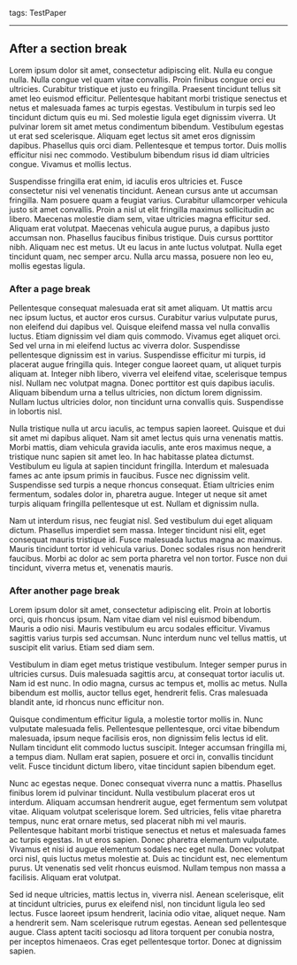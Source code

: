 tags: TestPaper

---

<!--wt=SECTIONBREAK-->

## After a section break

Lorem ipsum dolor sit amet, consectetur adipiscing elit. Nulla eu congue nulla.
Nulla congue vel quam vitae convallis. Proin finibus congue orci eu ultricies.
Curabitur tristique et justo eu fringilla. Praesent tincidunt tellus sit amet
leo euismod efficitur. Pellentesque habitant morbi tristique senectus et netus
et malesuada fames ac turpis egestas. Vestibulum in turpis sed leo tincidunt
dictum quis eu mi. Sed molestie ligula eget dignissim viverra. Ut pulvinar lorem
sit amet metus condimentum bibendum. Vestibulum egestas ut erat sed scelerisque.
Aliquam eget lectus sit amet eros dignissim dapibus. Phasellus quis orci diam.
Pellentesque et tempus tortor. Duis mollis efficitur nisi nec commodo.
Vestibulum bibendum risus id diam ultricies congue. Vivamus et mollis lectus.

Suspendisse fringilla erat enim, id iaculis eros ultricies et. Fusce consectetur
nisi vel venenatis tincidunt. Aenean cursus ante ut accumsan fringilla. Nam
posuere quam a feugiat varius. Curabitur ullamcorper vehicula justo sit amet
convallis. Proin a nisl ut elit fringilla maximus sollicitudin ac libero.
Maecenas molestie diam sem, vitae ultricies magna efficitur sed. Aliquam erat
volutpat. Maecenas vehicula augue purus, a dapibus justo accumsan non. Phasellus
faucibus finibus tristique. Duis cursus porttitor nibh. Aliquam nec est metus.
Ut eu lacus in ante luctus volutpat. Nulla eget tincidunt quam, nec semper arcu.
Nulla arcu massa, posuere non leo eu, mollis egestas ligula.

<!--wt=PAGEBREAK-->

### After a page break

Pellentesque consequat malesuada erat sit amet aliquam. Ut mattis arcu nec ipsum
luctus, et auctor eros cursus. Curabitur varius vulputate purus, non eleifend
dui dapibus vel. Quisque eleifend massa vel nulla convallis luctus. Etiam
dignissim vel diam quis commodo. Vivamus eget aliquet orci. Sed vel urna in mi
eleifend luctus ac viverra dolor. Suspendisse pellentesque dignissim est in
varius. Suspendisse efficitur mi turpis, id placerat augue fringilla quis.
Integer congue laoreet quam, ut aliquet turpis aliquam at. Integer nibh libero,
viverra vel eleifend vitae, scelerisque tempus nisl. Nullam nec volutpat magna.
Donec porttitor est quis dapibus iaculis. Aliquam bibendum urna a tellus
ultricies, non dictum lorem dignissim. Nullam luctus ultricies dolor, non
tincidunt urna convallis quis. Suspendisse in lobortis nisl.

Nulla tristique nulla ut arcu iaculis, ac tempus sapien laoreet. Quisque et dui
sit amet mi dapibus aliquet. Nam sit amet lectus quis urna venenatis mattis.
Morbi mattis, diam vehicula gravida iaculis, ante eros maximus neque, a
tristique nunc sapien sit amet leo. In hac habitasse platea dictumst. Vestibulum
eu ligula at sapien tincidunt fringilla. Interdum et malesuada fames ac ante
ipsum primis in faucibus. Fusce nec dignissim velit. Suspendisse sed turpis a
neque rhoncus consequat. Etiam ultricies enim fermentum, sodales dolor in,
pharetra augue. Integer ut neque sit amet turpis aliquam fringilla pellentesque
ut est. Nullam et dignissim nulla.

Nam ut interdum risus, nec feugiat nisl. Sed vestibulum dui eget aliquam dictum.
Phasellus imperdiet sem massa. Integer tincidunt nisi elit, eget consequat
mauris tristique id. Fusce malesuada luctus magna ac maximus. Mauris tincidunt
tortor id vehicula varius. Donec sodales risus non hendrerit faucibus. Morbi ac
dolor ac sem porta pharetra vel non tortor. Fusce non dui tincidunt, viverra
metus et, venenatis mauris.

<!--wt=BREAK:page-->

### After another page break

Lorem ipsum dolor sit amet, consectetur adipiscing elit. Proin at lobortis orci,
quis rhoncus ipsum. Nam vitae diam vel nisl euismod bibendum. Mauris a odio
nisi. Mauris vestibulum eu arcu sodales efficitur. Vivamus sagittis varius
turpis sed accumsan. Nunc interdum nunc vel tellus mattis, ut suscipit elit
varius. Etiam sed diam sem.

Vestibulum in diam eget metus tristique vestibulum. Integer semper purus in
ultricies cursus. Duis malesuada sagittis arcu, at consequat tortor iaculis ut.
Nam id est nunc. In odio magna, cursus ac tempus et, mollis ac metus. Nulla
bibendum est mollis, auctor tellus eget, hendrerit felis. Cras malesuada blandit
ante, id rhoncus nunc efficitur non.

Quisque condimentum efficitur ligula, a molestie tortor mollis in. Nunc
vulputate malesuada felis. Pellentesque pellentesque, orci vitae bibendum
malesuada, ipsum neque facilisis eros, non dignissim felis lectus id elit.
Nullam tincidunt elit commodo luctus suscipit. Integer accumsan fringilla mi, a
tempus diam. Nullam erat sapien, posuere et orci in, convallis tincidunt velit.
Fusce tincidunt dictum libero, vitae tincidunt sapien bibendum eget.

Nunc ac egestas neque. Donec consequat viverra nunc a mattis. Phasellus finibus
lorem id pulvinar tincidunt. Nulla vestibulum placerat eros ut interdum. Aliquam
accumsan hendrerit augue, eget fermentum sem volutpat vitae. Aliquam volutpat
scelerisque lorem. Sed ultricies, felis vitae pharetra tempus, nunc erat ornare
metus, sed placerat nibh mi vel mauris. Pellentesque habitant morbi tristique
senectus et netus et malesuada fames ac turpis egestas. In ut eros sapien. Donec
pharetra elementum vulputate. Vivamus et nisi id augue elementum sodales nec
eget nulla. Donec volutpat orci nisl, quis luctus metus molestie at. Duis ac
tincidunt est, nec elementum purus. Ut venenatis sed velit rhoncus euismod.
Nullam tempus non massa a facilisis. Aliquam erat volutpat.

Sed id neque ultricies, mattis lectus in, viverra nisl. Aenean scelerisque, elit
at tincidunt ultricies, purus ex eleifend nisl, non tincidunt ligula leo sed
lectus. Fusce laoreet ipsum hendrerit, lacinia odio vitae, aliquet neque. Nam a
hendrerit sem. Nam scelerisque rutrum egestas. Aenean sed pellentesque augue.
Class aptent taciti sociosqu ad litora torquent per conubia nostra, per inceptos
himenaeos. Cras eget pellentesque tortor. Donec at dignissim sapien.